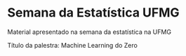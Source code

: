 # Semana da Estatística UFMG
Material apresentado na semana da estatística na UFMG

Título da palestra: Machine Learning do Zero
